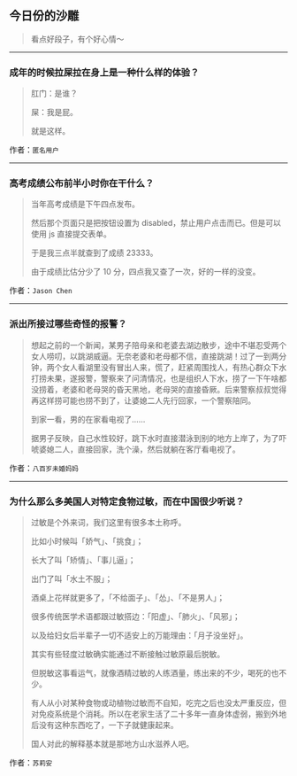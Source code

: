 ## 今日份的沙雕

> 看点好段子，有个好心情～


 
---

### 成年的时候拉屎拉在身上是一种什么样的体验？

> 肛门：是谁？
> 
> 屎：我是屁。
> 
> 就是这样。


作者：`匿名用户`

---

### 高考成绩公布前半小时你在干什么？

> 当年高考成绩是下午四点发布。
> 
> 然后那个页面只是把按钮设置为 disabled，禁止用户点击而已。但是可以使用 js 直接提交表单。
> 
> 于是我三点半就查到了成绩 23333。
> 
> 由于成绩比估分少了 10 分，四点我又查了一次，好的一样的没变。


作者：`Jason Chen`

---

### 派出所接过哪些奇怪的报警？

> 想起之前的一个新闻，某男子陪母亲和老婆去湖边散步，途中不堪忍受两个女人唠叨，以跳湖威逼。无奈老婆和老母都不信，直接跳湖！过了一到两分钟，两个女人看湖里没有冒出人来，慌了，赶紧周围找人，有热心群众下水打捞未果，遂报警，警察来了问清情况，也是组织人下水，捞了一下午啥都没捞着，老婆和老母哭的昏天黑地，老母哭的直接昏厥。后来警察叔叔觉得再这样捞可能也捞不到了，让婆媳二人先行回家，一个警察陪同。
> 
> 到家一看，男的在家看电视了……
> 
> 据男子反映，自己水性较好，跳下水时直接潜泳到别的地方上岸了，为了吓唬婆媳二人，直接回家，洗个澡，然后就躺在客厅看电视了。


作者：`八百岁未婚妈妈`

---

### 为什么那么多美国人对特定食物过敏，而在中国很少听说？

> 过敏是个外来词，我们这里有很多本土称呼。
> 
> 比如小时候叫「娇气」、「挑食」；
> 
> 长大了叫「矫情」、「事儿逼」；
> 
> 出门了叫「水土不服」；
> 
> 酒桌上花样就更多了，「不给面子」、「怂」、「不是男人」；
> 
> 很多传统医学术语都跟过敏搭边：「阳虚」、「肺火」、「风邪」；
> 
> 以及给妇女后半辈子一切不适安上的万能理由：「月子没坐好」。
> 
> 其实有些轻度过敏确实能通过不断接触过敏原最后脱敏。
> 
> 但脱敏这事看运气，就像酒精过敏的人练酒量，练出来的不少，喝死的也不少。
> 
> 有人从小对某种食物或动植物过敏而不自知，吃完之后也没太严重反应，但对免疫系统是个消耗。所以在老家生活了二十多年一直身体虚弱，搬到外地后没有这种东西吃了，一下子就健康起来。
> 
> 国人对此的解释基本就是那地方山水滋养人吧。


作者：`苏莉安`